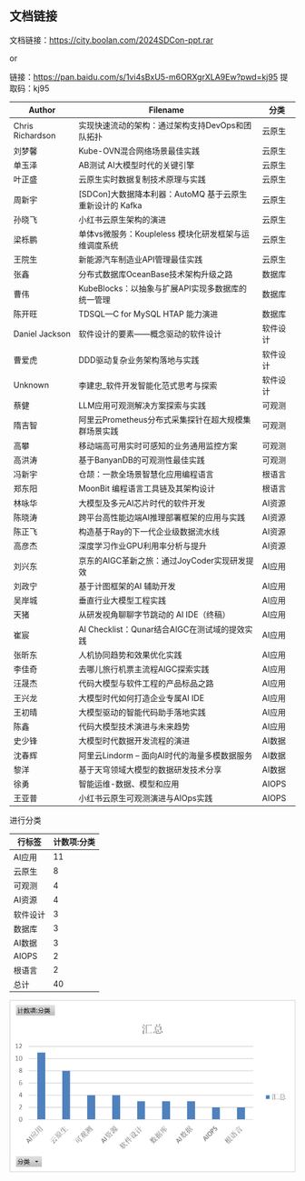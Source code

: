 ## 文档链接

文档链接：https://city.boolan.com/2024SDCon-ppt.rar

or

链接：https://pan.baidu.com/s/1vi4sBxU5-m6ORXgrXLA9Ew?pwd=kj95 
提取码：kj95

| Author           | Filename                                                 | 分类     |
| ---------------- | -------------------------------------------------------- | -------- |
| Chris Richardson | 实现快速流动的架构：通过架构支持DevOps和团队拓扑         | 云原生   |
| 刘梦馨           | Kube-OVN混合网络场景最佳实践                             | 云原生   |
| 单玉泽           | AB测试 AI大模型时代的关键引擎                            | 云原生   |
| 叶正盛           | 云原生实时数据复制技术原理与实践                         | 云原生   |
| 周新宇           | [SDCon]大数据降本利器：AutoMQ 基于云原生重新设计的 Kafka | 云原生   |
| 孙晓飞           | 小红书云原生架构的演进                                   | 云原生   |
| 梁栎鹏           | 单体vs微服务：Koupleless 模块化研发框架与运维调度系统    | 云原生   |
| 王院生           | 新能源汽车制造业API管理最佳实践                          | 云原生   |
| 张鑫             | 分布式数据库OceanBase技术架构升级之路                    | 数据库   |
| 曹伟             | KubeBlocks：以抽象与扩展API实现多数据库的统一管理        | 数据库   |
| 陈开旺           | TDSQL—C for MySQL HTAP 能力演进                          | 数据库   |
| Daniel Jackson   | 软件设计的要素——概念驱动的软件设计                       | 软件设计 |
| 曹爱虎           | DDD驱动复杂业务架构落地与实践                            | 软件设计 |
| Unknown          | 李建忠_软件开发智能化范式思考与探索                      | 软件设计 |
| 蔡健             | LLM应用可观测解决方案探索与实践                          | 可观测   |
| 隋吉智           | 阿里云Prometheus分布式采集探针在超大规模集群场景实践     | 可观测   |
| 高攀             | 移动端高可用实时可感知的业务通用监控方案                 | 可观测   |
| 高洪涛           | 基于BanyanDB的可观测性最佳实践                           | 可观测   |
| 冯新宇           | 仓颉：一款全场景智慧化应用编程语言                       | 根语言   |
| 郑东阳           | MoonBit 编程语言工具链及其架构设计                       | 根语言   |
| 林咏华           | 大模型及多元AI芯片时代的软件开发                         | AI资源   |
| 陈晓涛           | 跨平台高性能边端AI推理部署框架的应用与实践               | AI资源   |
| 陈正飞           | 构造基于Ray的下一代企业级数据流水线                      | AI资源   |
| 高彦杰           | 深度学习作业GPU利用率分析与提升                          | AI资源   |
| 刘兴东           | 京东的AIGC革新之旅：通过JoyCoder实现研发提效             | AI应用   |
| 刘政宁           | 基于计图框架的AI 辅助开发                                | AI应用   |
| 吴岸城           | 垂直行业大模型工程实践                                   | AI应用   |
| 天猪             | 从研发视角聊聊字节跳动的 AI IDE（终稿）                  | AI应用   |
| 崔宸             | AI Checklist：Qunar结合AIGC在测试域的提效实践            | AI应用   |
| 张昕东           | 人机协同趋势和效果优化实践                               | AI应用   |
| 李佳奇           | 去哪儿旅行机票主流程AIGC探索实践                         | AI应用   |
| 汪晟杰           | 代码大模型与软件工程的产品标品之路                       | AI应用   |
| 王兴龙           | 大模型时代如何打造企业专属AI IDE                         | AI应用   |
| 王初晴           | 大模型驱动的智能代码助手落地实践                         | AI应用   |
| 陈鑫             | 代码大模型技术演进与未来趋势                             | AI应用   |
| 史少锋           | 大模型时代数据开发流程的演进                             | AI数据   |
| 沈春辉           | 阿里云Lindorm – 面向AI时代的海量多模数据服务             | AI数据   |
| 黎洋             | 基于天穹领域大模型的数据研发技术分享                     | AI数据   |
| 徐勇             | 智能运维-数据、模型和应用                                | AIOPS    |
| 王亚普           | 小红书云原生可观测演进与AIOps实践                        | AIOPS    |

进行分类

| 行标签   | 计数项:分类 |
| -------- | ----------- |
| AI应用   | 11          |
| 云原生   | 8           |
| 可观测   | 4           |
| AI资源   | 4           |
| 软件设计 | 3           |
| 数据库   | 3           |
| AI数据   | 3           |
| AIOPS    | 2           |
| 根语言   | 2           |
| 总计     | 40          |



![image-20240714221337532](../\img\image-20240714221337532.png)



